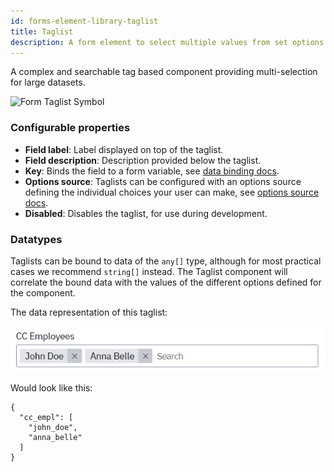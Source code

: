 ```yaml
---
id: forms-element-library-taglist
title: Taglist
description: A form element to select multiple values from set options
---
```


A complex and searchable tag based component providing multi-selection for large datasets.

![Form Taglist Symbol](/img/form-icons/form-taglist.svg)

### Configurable properties

- **Field label**: Label displayed on top of the taglist.
- **Field description**: Description provided below the taglist.
- **Key**: Binds the field to a form variable, see [data binding docs](../configuration/forms-config-data-binding.md).
- **Options source**: Taglists can be configured with an options source defining the individual choices your user can make, see [options source docs](../configuration/forms-config-options.md).
- **Disabled**: Disables the taglist, for use during development.

### Datatypes

Taglists can be bound to data of the `any[]` type, although for most practical cases we recommend `string[]` instead. The Taglist component will correlate the bound data with the values of the different options defined for the component.

The data representation of this taglist:

![Checklist Selection Image](../assets/taglist-example.png)

Would look like this:

```
{
  "cc_empl": [
    "john_doe",
    "anna_belle"
  ]
}
```

